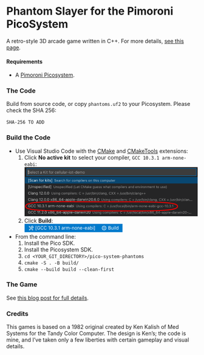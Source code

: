 # Phantom Slayer for the Pimoroni PicoSystem

A retro-style 3D arcade game written in C++. For more details, [see this page](https://smittytone.net/pico-phantoms/).

#### Requirements

* A [Pimoroni Picosystem](https://www.adafruit.com/product/326).

### The Code

Build from source code, or copy `phantoms.uf2` to your Picosystem. Please check the SHA 256:

```
SHA-256 TO ADD
```

### Build the Code

* Use Visual Studio Code with the [CMake](https://marketplace.visualstudio.com/items?itemName=twxs.cmake) and [CMakeTools](https://marketplace.visualstudio.com/items?itemName=ms-vscode.cmake-tools) extensions:
    1. Click **No active kit** to select your compiler, `GCC 10.3.1 arm-none-eabi`:<br />![Select a kit in VSCode](images/kits.png)
    1. Click **Build**:<br />![The VSCode Toolbar](images/vscode.png)
* From the command line:
    1. Install the Pico SDK.
    1. Install the Picosystem SDK.
    1. `cd <YOUR_GIT_DIRECTORY>/pico-system-phantoms`
    1. `cmake -S . -B build/`
    1. `cmake --build build --clean-first`

### The Game

See [this blog post for full details](https://blog.smittytone.net/2021/03/26/3d-arcade-action-courtesy-of-raspberry-pi-pico/).

### Credits

This games is based on a 1982 original created by Ken Kalish of Med Systems for the Tandy Color Computer. The design is Ken’s; the code is mine, and I’ve taken only a few liberties with certain gameplay and visual details.
